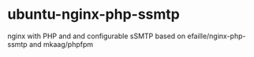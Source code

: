 # ubuntu-nginx-php-ssmtp
nginx with PHP and and configurable sSMTP based on efaille/nginx-php-ssmtp and mkaag/phpfpm
